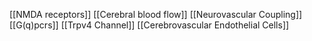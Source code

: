 [[NMDA receptors]]
[[Cerebral blood flow]]
[[Neurovascular Coupling]]
[[G(q)pcrs]]
[[Trpv4 Channel]]
[[Cerebrovascular Endothelial Cells]]
